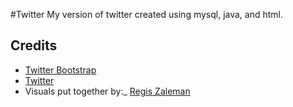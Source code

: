 #Twitter
My version of twitter created using mysql, java, and html.

## Credits
- [Twitter Bootstrap](https://twitter.github.com/bootstrap/)
- [Twitter](http://twitter.com)
- Visuals put together by:_ [Regis Zaleman](http://www.dalton.org)
